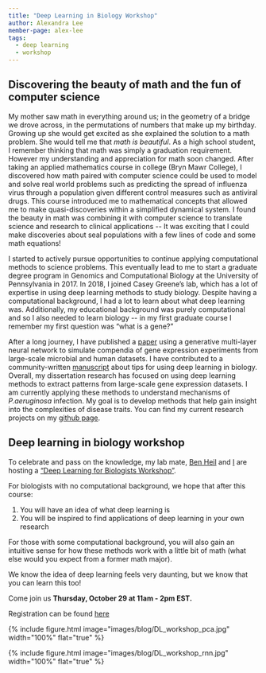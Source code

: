```yaml
---
title: "Deep Learning in Biology Workshop"
author: Alexandra Lee
member-page: alex-lee
tags:
  - deep learning
  - workshop
---
```


## Discovering the beauty of math and the fun of computer science

My mother saw math in everything around us; in the geometry of a bridge we drove across, in the permutations of numbers that make up my birthday.
Growing up she would get excited as she explained the solution to a math problem.
She would tell me that _math is beautiful_.
As a high school student, I remember thinking that math was simply a graduation requirement.
However my understanding and appreciation for math soon changed.
After taking an applied mathematics course in college (Bryn Mawr College), I discovered how math paired with computer science could be used to model and solve real world problems such as predicting the spread of influenza virus through a population given different control measures such as antiviral drugs.
This course introduced me to mathematical concepts that allowed me to make quasi-discoveries within a simplified dynamical system.
I found the beauty in math was combining it with computer science to translate science and research to clinical applications -- It was exciting that I could make discoveries about seal populations with a few lines of code and some math equations!

I started to actively pursue opportunities to continue applying computational methods to science problems.
This eventually lead to me to start a graduate degree program in Genomics and Computational Biology at the University of Pennsylvania in 2017.
In 2018, I joined Casey Greene’s lab, which has a lot of expertise in using deep learning methods to study biology.
Despite having a computational background, I had a lot to learn about what deep learning was.
Additionally, my educational background was purely computational and so I also needed to learn biology -- in my first graduate course I remember my first question was “what is a gene?”

After a long journey, I have published a [paper](https://www.biorxiv.org/content/10.1101/2020.05.03.066597v1) using a generative multi-layer neural network to simulate compendia of gene expression experiments from large-scale microbial and human datasets.
I have contributed to a community-written [manuscript](https://github.com/Benjamin-Lee/deep-rules) about tips for using deep learning in biology.
Overall, my dissertation research has focused on using deep learning methods to extract patterns from large-scale gene expression datasets.
I am currently applying these methods to understand mechanisms of _P.aeruginosa_ infection.
My goal is to develop methods that help gain insight into the complexities of disease traits.
You can find my current research projects on my [github page](https://github.com/ajlee21).

## Deep learning in biology workshop

To celebrate and pass on the knowledge, my lab mate, [Ben Heil](https://ben-heil.github.io/) and [I](https://twitter.com/localee_compact) are hosting a [“Deep Learning for Biologists Workshop”](https://ben-heil.github.io/2020-10-08-workshop/).

For biologists with no computational background, we hope that after this course:

1. You will have an idea of what deep learning is
2. You will be inspired to find applications of deep learning in your own research

For those with some computational background, you will also gain an intuitive sense for how these methods work with a little bit of math (what else would you expect from a former math major).

We know the idea of deep learning feels very daunting, but we know that you can learn this too!

Come join us **Thursday, October 29 at 11am - 2pm EST.**

Registration can be found [here](https://ben-heil.github.io/2020-10-08-workshop/)

{%
  include figure.html
  image="images/blog/DL_workshop_pca.jpg"
  width="100%"
  flat="true"
%}

{%
  include figure.html
  image="images/blog/DL_workshop_rnn.jpg"
  width="100%"
  flat="true"
%}
